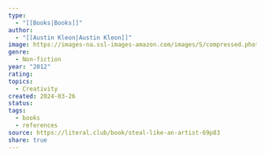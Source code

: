 ```yaml
---
type:
  - "[[Books|Books]]"
author:
  - "[[Austin Kleon|Austin Kleon]]"
image: https://images-na.ssl-images-amazon.com/images/S/compressed.photo.goodreads.com/books/1404576602i/13099738.jpg
genre:
  - Non-fiction
year: "2012"
rating: 
topics:
  - Creativity
created: 2024-03-26
status: 
tags:
  - books
  - references
source: https://literal.club/book/steal-like-an-artist-69p83
share: true
---
```

